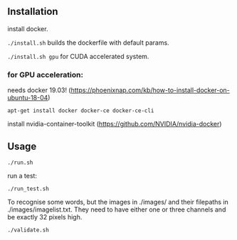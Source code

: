 ## Installation

install docker.

` ./install.sh ` builds the dockerfile with default params.

` ./install.sh gpu ` for CUDA accelerated system.

### for GPU acceleration:

needs docker 19.03! (https://phoenixnap.com/kb/how-to-install-docker-on-ubuntu-18-04)

` apt-get install docker docker-ce docker-ce-cli `

install nvidia-container-toolkit (https://github.com/NVIDIA/nvidia-docker)

## Usage

` ./run.sh `

run a test:

` ./run_test.sh `

To recognise some words, but the images in ./images/ and their filepaths in ./images/imagelist.txt.
They need to have either one or three channels and be exactly 32 pixels high.

` ./validate.sh `